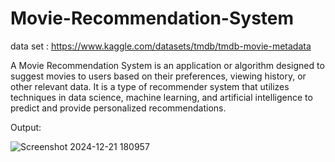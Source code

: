 # Movie-Recommendation-System
data set : https://www.kaggle.com/datasets/tmdb/tmdb-movie-metadata

A Movie Recommendation System is an application or algorithm designed to suggest movies to users based on their preferences, viewing history, or other relevant data. It is a type of recommender system that utilizes techniques in data science, machine learning, and artificial intelligence to predict and provide personalized recommendations.

Output:

![Screenshot 2024-12-21 180957](https://github.com/user-attachments/assets/07e1dfa9-81dc-4f9f-b179-e8530e5d3860)
